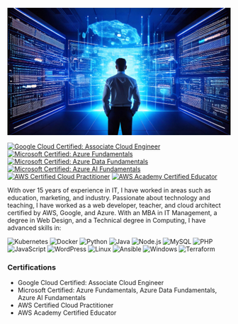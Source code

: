 ![Developer](developer.jpg)

[![Google Cloud Certified: Associate Cloud Engineer](https://img.shields.io/badge/Google%20Cloud%20Certified-Associate%20Cloud%20Engineer-blue)](https://cloud.google.com/certification/cloud-engineer)
[![Microsoft Certified: Azure Fundamentals](https://img.shields.io/badge/Microsoft%20Certified-Azure%20Fundamentals-blue)](https://docs.microsoft.com/en-us/learn/certifications/azure-fundamentals/)
[![Microsoft Certified: Azure Data Fundamentals](https://img.shields.io/badge/Microsoft%20Certified-Azure%20Data%20Fundamentals-blue)](https://docs.microsoft.com/en-us/learn/certifications/azure-data-fundamentals/)
[![Microsoft Certified: Azure AI Fundamentals](https://img.shields.io/badge/Microsoft%20Certified-Azure%20AI%20Fundamentals-blue)](https://docs.microsoft.com/en-us/learn/certifications/azure-ai-fundamentals/)
[![AWS Certified Cloud Practitioner](https://img.shields.io/badge/AWS%20Certified-Cloud%20Practitioner-blue)](https://aws.amazon.com/certification/certified-cloud-practitioner/)
[![AWS Academy Certified Educator](https://img.shields.io/badge/AWS%20Academy-Certified%20Educator-blue)]([https://aws.amazon.com/training/academy/](https://www.credly.com/badges/93c61a9b-1b94-4a78-b4b3-24b06f6930b5))

With over 15 years of experience in IT, I have worked in areas such as education, marketing, and industry. Passionate about technology and teaching, I have worked as a web developer, teacher, and cloud architect certified by AWS, Google, and Azure. With an MBA in IT Management, a degree in Web Design, and a Technical degree in Computing, I have advanced skills in:

![Kubernetes](https://img.shields.io/badge/Kubernetes-326CE5?style=for-the-badge&logo=kubernetes&logoColor=white)
![Docker](https://img.shields.io/badge/Docker-2496ED?style=for-the-badge&logo=docker&logoColor=white)
![Python](https://img.shields.io/badge/Python-3776AB?style=for-the-badge&logo=python&logoColor=white)
![Java](https://img.shields.io/badge/Java-007396?style=for-the-badge&logo=java&logoColor=white)
![Node.js](https://img.shields.io/badge/Node.js-339933?style=for-the-badge&logo=node.js&logoColor=white)
![MySQL](https://img.shields.io/badge/MySQL-4479A1?style=for-the-badge&logo=mysql&logoColor=white)
![PHP](https://img.shields.io/badge/PHP-777BB4?style=for-the-badge&logo=php&logoColor=white)
![JavaScript](https://img.shields.io/badge/JavaScript-F7DF1E?style=for-the-badge&logo=javascript&logoColor=black)
![WordPress](https://img.shields.io/badge/WordPress-21759B?style=for-the-badge&logo=wordpress&logoColor=white)
![Linux](https://img.shields.io/badge/Linux-FCC624?style=for-the-badge&logo=linux&logoColor=black)
![Ansible](https://img.shields.io/badge/Ansible-EE0000?style=for-the-badge&logo=ansible&logoColor=white)
![Windows](https://img.shields.io/badge/Windows-0078D6?style=for-the-badge&logo=windows&logoColor=white)
![Terraform](https://img.shields.io/badge/Terraform-623CE4?style=for-the-badge&logo=terraform&logoColor=white)

### Certifications

- Google Cloud Certified: Associate Cloud Engineer
- Microsoft Certified: Azure Fundamentals, Azure Data Fundamentals, Azure AI Fundamentals
- AWS Certified Cloud Practitioner
- AWS Academy Certified Educator

